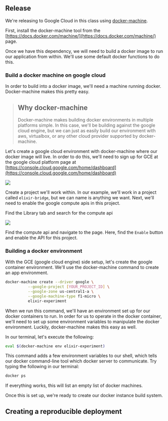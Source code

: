 ## Release

We're releasing to Google Cloud in this class using [docker-machine](https://docs.docker.com/machine/).

First, install the docker-machine tool from the [https://docs.docker.com/machine/](https://docs.docker.com/machine/) page.

Once we have this dependency, we will need to build a docker image to run our application from within. We'll use some default docker functions to do this.

### Build a docker machine on google cloud

In order to build into a docker image, we'll need a machine running docker. Docker-machine makes this pretty easy. 

> ## Why docker-machine
>
> Docker-machine makes building docker environments in multiple platforms simple. In this case, we'll be building against the google cloud engine, but we can just as easily build our environment with aws, virtualbox, or any other cloud provider supported by docker-machine. 

Let's create a google cloud environment with docker-machine where our docker image will live. In order to do this, we'll need to sign up for GCE at the google cloud platform page at [https://console.cloud.google.com/home/dashboard](https://console.cloud.google.com/home/dashboard)

![](./assets/create-project-1)

Create a project we'll work within. In our example, we'll work in a project called `elixir-bridge`, but we can name is anything we want. Next, we'll need to enable the google compute apis in this project. 

Find the Library tab and search for the compute api

![](./assets/enable-cloud-api-1)

Find the compute api and navigate to the page. Here, find the `Enable` button and enable the API for this project.

### Building a docker environment

With the GCE (google cloud engine) side setup, let's create the google container environment. We'll use the docker-machine command to create an app environment. 

```bash
docker-machine create --driver google \
          --google-project [YOUR_PROJECT_ID] \
          --google-zone us-central1-a \
          --google-machine-type f1-micro \
          elixir-experiment
```

When we run this command, we'll have an environment set up for our docker containers to run. In order for us to operate in the docker container, we'll need to set up some environment variables to manipulate the docker environment. Luckily, docker-machine makes this easy as well.

In our terminal, let's execute the following:

```bash
eval $(docker-machine env elixir-experiment)
```

This command adds a few environment variables to our shell, which tells our docker command-line tool which docker server to communicate. Try typing the following in our terminal:

```bash
docker ps
```

If everything works, this will list an empty list of docker machines. 

Once this is set up, we're ready to create our docker instance build system.

## Creating a reproducible deployment

